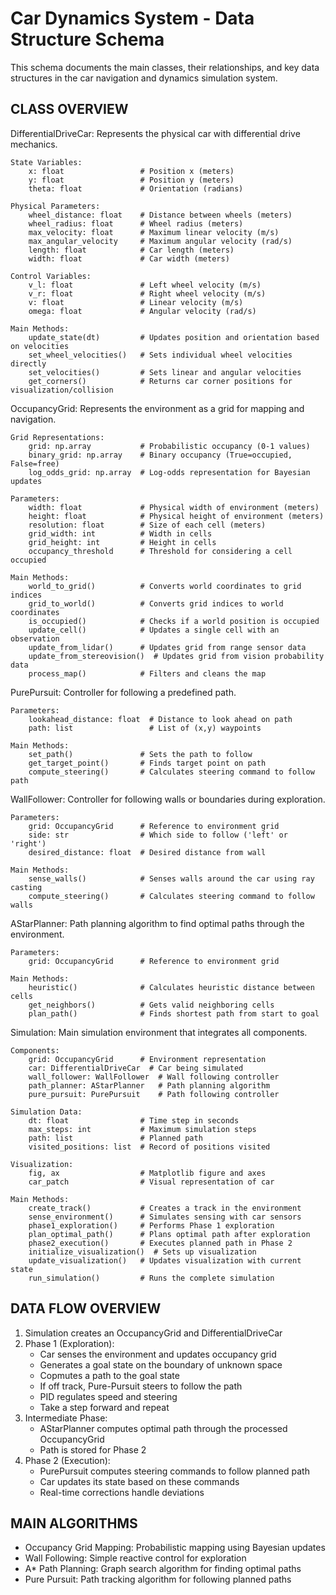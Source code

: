 # Car Dynamics System - Data Structure Schema

This schema documents the main classes, their relationships, and key data structures
in the car navigation and dynamics simulation system.

## CLASS OVERVIEW

DifferentialDriveCar:
Represents the physical car with differential drive mechanics.

    State Variables:
        x: float                 # Position x (meters)
        y: float                 # Position y (meters)
        theta: float             # Orientation (radians)

    Physical Parameters:
        wheel_distance: float    # Distance between wheels (meters)
        wheel_radius: float      # Wheel radius (meters)
        max_velocity: float      # Maximum linear velocity (m/s)
        max_angular_velocity     # Maximum angular velocity (rad/s)
        length: float            # Car length (meters)
        width: float             # Car width (meters)

    Control Variables:
        v_l: float               # Left wheel velocity (m/s)
        v_r: float               # Right wheel velocity (m/s)
        v: float                 # Linear velocity (m/s)
        omega: float             # Angular velocity (rad/s)

    Main Methods:
        update_state(dt)         # Updates position and orientation based on velocities
        set_wheel_velocities()   # Sets individual wheel velocities directly
        set_velocities()         # Sets linear and angular velocities
        get_corners()            # Returns car corner positions for visualization/collision

OccupancyGrid:
Represents the environment as a grid for mapping and navigation.

    Grid Representations:
        grid: np.array           # Probabilistic occupancy (0-1 values)
        binary_grid: np.array    # Binary occupancy (True=occupied, False=free)
        log_odds_grid: np.array  # Log-odds representation for Bayesian updates

    Parameters:
        width: float             # Physical width of environment (meters)
        height: float            # Physical height of environment (meters)
        resolution: float        # Size of each cell (meters)
        grid_width: int          # Width in cells
        grid_height: int         # Height in cells
        occupancy_threshold      # Threshold for considering a cell occupied

    Main Methods:
        world_to_grid()          # Converts world coordinates to grid indices
        grid_to_world()          # Converts grid indices to world coordinates
        is_occupied()            # Checks if a world position is occupied
        update_cell()            # Updates a single cell with an observation
        update_from_lidar()      # Updates grid from range sensor data
        update_from_stereovision()  # Updates grid from vision probability data
        process_map()            # Filters and cleans the map

PurePursuit:
Controller for following a predefined path.

    Parameters:
        lookahead_distance: float  # Distance to look ahead on path
        path: list                 # List of (x,y) waypoints

    Main Methods:
        set_path()               # Sets the path to follow
        get_target_point()       # Finds target point on path
        compute_steering()       # Calculates steering command to follow path

WallFollower:
Controller for following walls or boundaries during exploration.

    Parameters:
        grid: OccupancyGrid      # Reference to environment grid
        side: str                # Which side to follow ('left' or 'right')
        desired_distance: float  # Desired distance from wall

    Main Methods:
        sense_walls()            # Senses walls around the car using ray casting
        compute_steering()       # Calculates steering command to follow walls

AStarPlanner:
Path planning algorithm to find optimal paths through the environment.

    Parameters:
        grid: OccupancyGrid      # Reference to environment grid

    Main Methods:
        heuristic()              # Calculates heuristic distance between cells
        get_neighbors()          # Gets valid neighboring cells
        plan_path()              # Finds shortest path from start to goal

Simulation:
Main simulation environment that integrates all components.

    Components:
        grid: OccupancyGrid      # Environment representation
        car: DifferentialDriveCar  # Car being simulated
        wall_follower: WallFollower  # Wall following controller
        path_planner: AStarPlanner   # Path planning algorithm
        pure_pursuit: PurePursuit    # Path following controller

    Simulation Data:
        dt: float                # Time step in seconds
        max_steps: int           # Maximum simulation steps
        path: list               # Planned path
        visited_positions: list  # Record of positions visited

    Visualization:
        fig, ax                  # Matplotlib figure and axes
        car_patch                # Visual representation of car

    Main Methods:
        create_track()           # Creates a track in the environment
        sense_environment()      # Simulates sensing with car sensors
        phase1_exploration()     # Performs Phase 1 exploration
        plan_optimal_path()      # Plans optimal path after exploration
        phase2_execution()       # Executes planned path in Phase 2
        initialize_visualization()  # Sets up visualization
        update_visualization()   # Updates visualization with current state
        run_simulation()         # Runs the complete simulation

## DATA FLOW OVERVIEW

1. Simulation creates an OccupancyGrid and DifferentialDriveCar
2. Phase 1 (Exploration):
   - Car senses the environment and updates occupancy grid
   - Generates a goal state on the boundary of unknown space
   - Copmutes a path to the goal state
   - If off track, Pure-Pursuit steers to follow the path
   - PID regulates speed and steering
   - Take a step forward and repeat
3. Intermediate Phase:
   - AStarPlanner computes optimal path through the processed OccupancyGrid
   - Path is stored for Phase 2
4. Phase 2 (Execution):
   - PurePursuit computes steering commands to follow planned path
   - Car updates its state based on these commands
   - Real-time corrections handle deviations

## MAIN ALGORITHMS

- Occupancy Grid Mapping: Probabilistic mapping using Bayesian updates
- Wall Following: Simple reactive control for exploration
- A\* Path Planning: Graph search algorithm for finding optimal paths
- Pure Pursuit: Path tracking algorithm for following planned paths
